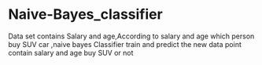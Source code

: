 # Naive-Bayes_classifier
Data set contains Salary and age,According to salary and age which person buy SUV car ,naive bayes Classifier train and predict the new data point contain salary and age buy SUV or not 
